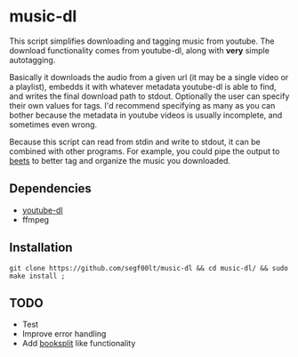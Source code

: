 # music-dl

This script simplifies downloading and tagging music from youtube. The
download functionality comes from youtube-dl, along with **very** simple
autotagging.

Basically it downloads the audio from a given url (it may
be a single video or a playlist), embedds it with whatever metadata
youtube-dl is able to find, and writes the final download path to stdout.
Optionally the user can specify their own values for tags. I'd recommend
specifying as many as you can bother because the metadata in youtube videos is
usually incomplete, and sometimes even wrong.

Because this script can read from stdin and write to stdout, it can be combined
with other programs. For example, you could pipe the output to
[beets](https://beets.io/) to better tag and organize the music you downloaded.

## Dependencies

- [youtube-dl](https://youtube-dl.org/)
- ffmpeg

## Installation

`git clone https://github.com/segf00lt/music-dl && cd music-dl/ && sudo make install ;`

## TODO

- Test
- Improve error handling
- Add [booksplit](https://github.com/LukeSmithxyz/voidrice/blob/master/.local/bin/booksplit) like functionality
